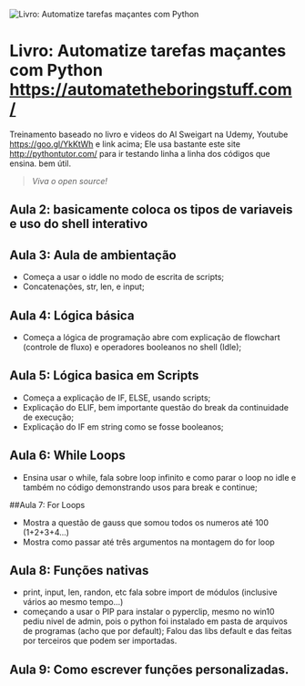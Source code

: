 
![Livro: Automatize tarefas maçantes com Python](https://automatetheboringstuff.com/images/automate_cover_medium.png)

# Livro: Automatize tarefas maçantes com Python <https://automatetheboringstuff.com/>
Treinamento baseado no livro e videos do Al Sweigart na Udemy, Youtube <https://goo.gl/YkKtWh> e link acima;
Ele usa bastante este site <http://pythontutor.com/> para ir testando linha a linha dos códigos que ensina. bem útil.
>*Viva o open source!*

## Aula 2: basicamente coloca os tipos de variaveis e uso do shell interativo
## Aula 3: Aula de ambientação
- Começa a usar o iddle no modo de escrita de scripts;
- Concatenações, str, len, e input;

## Aula 4: Lógica básica
- Começa a lógica de programação abre com explicação de flowchart (controle de fluxo) e operadores booleanos no shell (Idle);

## Aula 5: Lógica basica em Scripts
- Começa a explicação de IF, ELSE, usando scripts;
- Explicação do ELIF, bem importante questão do break da continuidade de execução;
- Explicação do IF em string como se fosse booleanos;

## Aula 6: While Loops
- Ensina usar o while, fala sobre loop infinito e como parar o loop no idle e também no código demonstrando usos para break e continue;

##Aula 7: For Loops
- Mostra a questão de gauss que somou todos os numeros até 100 (1+2+3+4...)
- Mostra como passar até três argumentos na montagem do for loop

## Aula 8: Funções nativas
- print, input, len, randon, etc fala sobre import de módulos (inclusive vários ao mesmo tempo...)
- começando a usar o PIP para instalar o pyperclip, mesmo no win10 pediu nivel de admin, pois o python foi instalado em pasta de arquivos de programas (acho que por default); Falou das libs default e das feitas por terceiros que podem ser importadas.

## Aula 9: Como escrever funções personalizadas.












